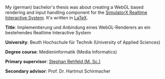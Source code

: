 My (german) bachelor's thesis was about creating a WebGL based rendering and input handling component for the [SimulatorX Realtime Interactive System](https://github.com/simulator-x). It's written in [LaTeX](http://www.latex-project.org/).

__Title__: Implementierung und Anbindung eines WebGL-Renderers an ein bestehendes Realtime Interactive System

__University__: Beuth Hochschule für Technik (University of Applied Sciences)

__Degree course__: Medieninformatik (Media Informatics)

__Primary supervisor__: [Stephan Rehfeld (M. Sc.)](https://github.com/stephan-rehfeld)

__Secondary advisor__: Prof. Dr. Hartmut Schirmacher
